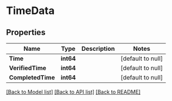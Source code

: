 # TimeData

## Properties
Name | Type | Description | Notes
------------ | ------------- | ------------- | -------------
**Time** | **int64** |  | [default to null]
**VerifiedTime** | **int64** |  | [default to null]
**CompletedTime** | **int64** |  | [default to null]

[[Back to Model list]](../README.md#documentation-for-models) [[Back to API list]](../README.md#documentation-for-api-endpoints) [[Back to README]](../README.md)


